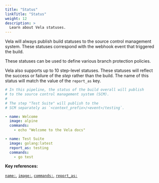 ```yaml
---
title: "Status"
linkTitle: "Status"
weight: 12
description: >
  Learn about Vela statuses.
---
```


Vela will always publish build statuses to the source control management system. These statuses correspond with the webhook event that triggered the build.

These statuses can be used to define various branch protection policies.

Vela also supports up to 10 step-level statuses. These statuses will reflect the success or failure of the _step_ rather than the build. The name of this status will match the value of the `report_as` key.

<!-- section break -->

```yaml
# In this pipeline, the status of the build overall will publish 
# to the source control management system (SCM).
#
# The step "Test Suite" will publish to the
# SCM separately as `<context_prefix>/<event>/testing`.

- name: Welcome
  image: alpine
  commands:
    - echo "Welcome to the Vela docs"

- name: Test Suite
  image: golang:latest
  report_as: testing
  commands:
    - go test
```

<!-- section break -->

**Key references:**

[`name:`](/reference/yaml/steps/#the-name-key), [`image:`](/reference/yaml/steps/#the-image-key), [`commands:`](/reference/yaml/steps/#the-commands-key), [`report_as:`](/reference/yaml/steps/#the-report_as-key)


